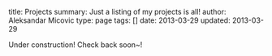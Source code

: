 title: Projects
summary: Just a listing of my projects is all!
author: Aleksandar Micovic
type: page
tags: []
date: 2013-03-29
updated: 2013-03-29

Under construction! Check back soon~!
